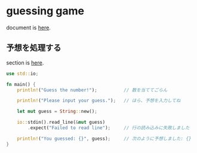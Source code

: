 # guessing game

document is [here](https://doc.rust-jp.rs/book-ja/ch02-00-guessing-game-tutorial.html).

## 予想を処理する

section is [here](https://doc.rust-jp.rs/book-ja/ch02-00-guessing-game-tutorial.html#%E4%BA%88%E6%83%B3%E3%82%92%E5%87%A6%E7%90%86%E3%81%99%E3%82%8B).

```rust
use std::io;

fn main() {
    println!("Guess the number!");          // 数を当ててごらん

    println!("Please input your guess.");   // ほら、予想を入力してね

    let mut guess = String::new();

    io::stdin().read_line(&mut guess)
        .expect("Failed to read line");     // 行の読み込みに失敗しました

    println!("You guessed: {}", guess);     // 次のように予想しました: {}
}
```

